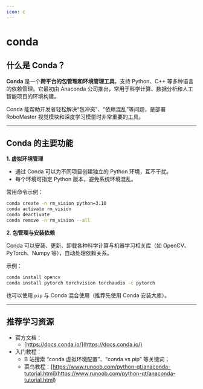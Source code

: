 ```yaml
---
icon: c
---
```


# conda

## 什么是 Conda？

**Conda** 是一个**跨平台的包管理和环境管理工具**，支持 Python、C++ 等多种语言的依赖管理。它最初由 Anaconda 公司推出，常用于科学计算、数据分析和人工智能项目的环境构建。

Conda 能帮助开发者轻松解决“包冲突”、“依赖混乱”等问题，是部署 RoboMaster 视觉模块和深度学习模型时非常重要的工具。

***

## Conda 的主要功能

**1. 虚拟环境管理**

* 通过 Conda 可以为不同项目创建独立的 Python 环境，互不干扰。
* 每个环境可指定 Python 版本，避免系统环境混乱。

常用命令示例：

```bash
conda create -n rm_vision python=3.10
conda activate rm_vision
conda deactivate
conda remove -n rm_vision --all
```

**2. 包管理与安装依赖**

Conda 可以安装、更新、卸载各种科学计算与机器学习相关库（如 OpenCV、PyTorch、Numpy 等），自动处理依赖关系。

示例：

```bash
conda install opencv
conda install pytorch torchvision torchaudio -c pytorch
```

也可以使用 `pip` 与 Conda 混合使用（推荐先使用 Conda 安装大库）。

***

## 推荐学习资源

* 官方文档：
  * [https://docs.conda.io/](https://docs.conda.io/)
* 入门教程：
  * B 站搜索 “conda 虚拟环境配置”、“conda vs pip” 等关键词；
  * 菜鸟教程：[https://www.runoob.com/python-qt/anaconda-tutorial.html](https://www.runoob.com/python-qt/anaconda-tutorial.html)

